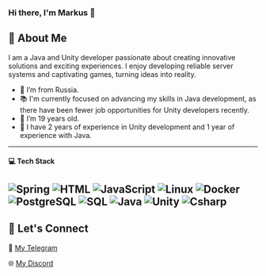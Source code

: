 ### Hi there, I'm Markus 👋

## 🌟 About Me
I am a Java and Unity developer passionate about creating innovative solutions and exciting experiences. I enjoy developing reliable server systems and captivating games, turning ideas into reality.
- 🌊 I’m from Russia.
- 📚 I'm currently focused on advancing my skills in Java development, as there have been fewer job opportunities for Unity developers recently.
- 🧮 I’m 19 years old.
- 🔗 I have 2 years of experience in Unity development and 1 year of experience with Java.

---
#### 💻 Tech Stack

![Spring](https://img.shields.io/badge/-Spring-000?&logo=Spring)
![HTML](https://img.shields.io/badge/-HTML-000?&logo=HTML)
![JavaScript](https://img.shields.io/badge/-JavaScript-000?&logo=JavaScript)
![Linux](https://img.shields.io/badge/-Linux-000?&logo=Linux)
![Docker](https://img.shields.io/badge/-Docker-000?&logo=Docker)
![PostgreSQL](https://img.shields.io/badge/-PostgreSQL-000?&logo=PostgreSQL)
![SQL](https://img.shields.io/badge/-SQL-000?&logo=SQL)
![Java](https://img.shields.io/badge/-Java-000?&logo=Java)
![Unity](https://img.shields.io/badge/-Unity-000?&logo=Unity)
![Csharp](https://img.shields.io/badge/-Csharp-000?&logo=sharp)
---

## 🤝 Let's Connect
💬 [My Telegram](https://t.me/VouldVell)

🌐 [My Discord](https://discordapp.com/users/946840414420369448/)
